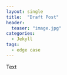```yaml
---
layout: single
title:  "Draft Post"
header:
  teaser: "image.jpg"
categories: 
  - Jekyll
tags:
  - edge case
---
```

Text
